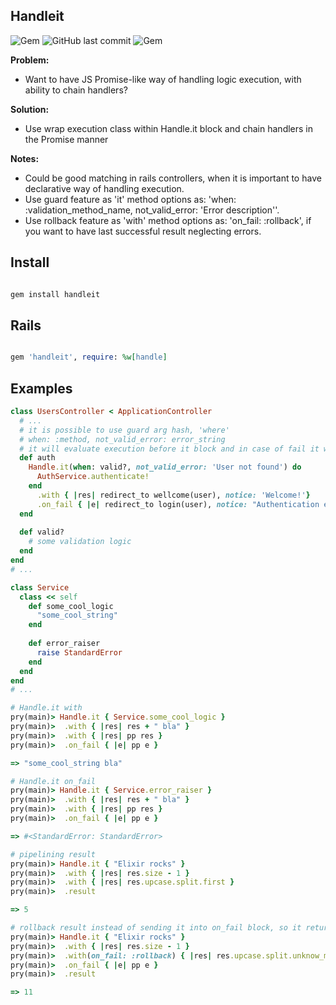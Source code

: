 ## Handleit

![Gem](https://img.shields.io/gem/dt/handleit.svg)
![GitHub last commit](https://img.shields.io/github/last-commit/nucleom42/handleit.svg)
![Gem](https://img.shields.io/gem/v/handleit.svg)

**Problem:**

* Want to have JS Promise-like way of handling logic execution, with ability to chain handlers?

**Solution:**

* Use wrap execution class within Handle.it block and chain handlers in the Promise manner

**Notes:**

* Could be good matching in rails controllers, when it is important to have declarative way of handling execution.
* Use guard feature as 'it' method options as: 'when: :validation_method_name, not_valid_error: 'Error description''.
* Use rollback feature as 'with' method options as: 'on_fail: :rollback', if you want to have last successful result neglecting errors.

## Install

```ruby

gem install handleit

```

## Rails

```ruby

gem 'handleit', require: %w[handle]

```

## Examples

```ruby
class UsersController < ApplicationController
  # ...
  # it is possible to use guard arg hash, 'where'
  # when: :method, not_valid_error: error_string 
  # it will evaluate execution before it block and in case of fail it will fall into on_fail block
  def auth
    Handle.it(when: valid?, not_valid_error: 'User not found') do
      AuthService.authenticate!
    end 
      .with { |res| redirect_to wellcome(user), notice: 'Welcome!'}
      .on_fail { |e| redirect_to login(user), notice: "Authentication error: #{e.message}" }
  end
  
  def valid?
    # some validation logic
  end
end
# ...

class Service
  class << self
    def some_cool_logic
      "some_cool_string"
    end
    
    def error_raiser
      raise StandardError
    end
  end
end
# ...

# Handle.it with
pry(main)> Handle.it { Service.some_cool_logic }
pry(main)>  .with { |res| res + " bla" }
pry(main)>  .with { |res| pp res }
pry(main)>  .on_fail { |e| pp e }

=> "some_cool_string bla"

# Handle.it on_fail
pry(main)> Handle.it { Service.error_raiser }
pry(main)>  .with { |res| res + " bla" }
pry(main)>  .with { |res| pp res }
pry(main)>  .on_fail { |e| pp e }

=> #<StandardError: StandardError>

# pipelining result
pry(main)> Handle.it { "Elixir rocks" }
pry(main)>  .with { |res| res.size - 1 }
pry(main)>  .with { |res| res.upcase.split.first }
pry(main)>  .result

=> 5

# rollback result instead of sending it into on_fail block, so it returns latest successful
pry(main)> Handle.it { "Elixir rocks" }
pry(main)>  .with { |res| res.size - 1 }
pry(main)>  .with(on_fail: :rollback) { |res| res.upcase.split.unknow_method_call }
pry(main)>  .on_fail { |e| pp e }
pry(main)>  .result

=> 11
```